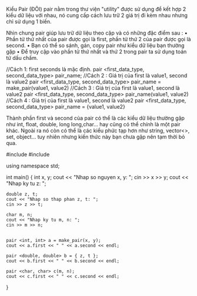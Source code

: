 Kiểu Pair (ĐÔI)
pair nằm trong thư viện "utility" được sử dụng để kết hợp 2 kiểu dữ liệu với nhau, 
nó cung cấp cách lưu trữ 2 giá trị đi kèm nhau nhưng chỉ sử dụng 1 biến.

Nhìn chung pair giúp lưu trữ dữ liệu theo cặp và có những đặc điểm sau : 
•	Phần tử thứ nhất của pair được gọi là first, phần tử thứ 2 của pair được gọi là second.
•	Bạn có thể so sánh, gán, copy pair như kiểu dữ liệu bạn thường gặp
•	Để truy cập vào phần tử thứ nhất và thứ 2 trong pair ta sử dụng toán tử dấu chấm.

//Cách 1: first seconds là mặc định.
pair <first_data_type, second_data_type> pair_name;
//Cách 2 : Giá trị của first là value1, second là value2
pair <first_data_type, second_data_type> pair_name = make_pair(value1, value2)
//Cách 3 : Giá trị của first là value1, second là value2
pair <first_data_type, second_data_type> pair_name(value1, value2)
//Cách 4 : Giá trị của first là value1, second là value2
pair <first_data_type, second_data_type> pair_name = {value1, value2}

Thành phần first và second của pair có thể là các kiểu dữ liệu thường gặp như int, float, double, long long,char... 
hay cũng có thể chính là một pair khác. Ngoài ra nó còn có thể là các kiểu phức tạp hơn như string, vector<>, set, object... 
tuy nhiên nhưng kiến thức này bạn chưa gặp nên tạm thời bỏ qua.

#include <iostream>
#include <utility>

using namespace std;

int main() {
	int x, y;
	cout << "Nhap so nguyen x, y: ";
	cin >> x >> y;
	cout << "Nhap ky tu z: ";
	
	double z, t;
	cout << "Nhap so thap phan z, t: ";
	cin >> z >> t;

	char m, n;
	cout << "Nhap ky tu m, n: ";
	cin >> m >> n;


	pair <int, int> a = make_pair(x, y);
	cout << a.first << " " << a.second << endl;

	pair <double, double> b = { z, t };
	cout << b.first << " " << b.second << endl;

	pair <char, char> c(m, n);
	cout << c.first << " " << c.second << endl;
}
